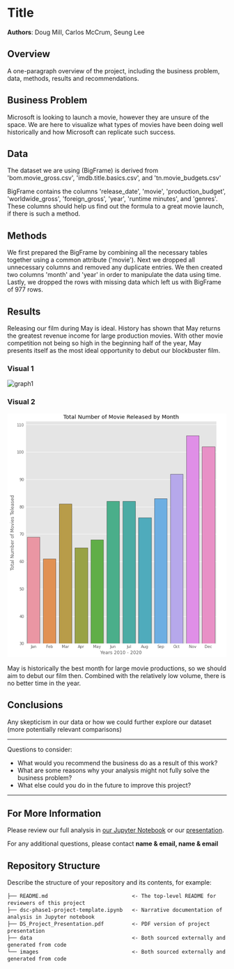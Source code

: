 # Title

**Authors**: Doug Mill, Carlos McCrum, Seung Lee

## Overview

A one-paragraph overview of the project, including the business problem, data, methods, results and recommendations.

## Business Problem

Microsoft is looking to launch a movie, however they are unsure of the space. We are here to visualize what types of movies have been doing well historically and how Microsoft can replicate such success.


## Data

The dataset we are using (BigFrame) is derived from 'bom.movie_gross.csv', 'imdb.title.basics.csv', and 'tn.movie_budgets.csv'

BigFrame contains the columns 'release_date', 'movie', 'production_budget', 'worldwide_gross', 'foreign_gross', 'year', 'runtime minutes', and 'genres'. These columns should help us find out the formula to a great movie launch, if there is such a method.


## Methods

We first prepared the BigFrame by combining all the necessary tables together using a common attribute ('movie'). Next we dropped all unnecessary columns and removed any duplicate entries. We then created two columns 'month' and 'year' in order to manipulate the data using time. Lastly, we dropped the rows with missing data which left us with BigFrame of 977 rows. 


## Results

Releasing our film during May is ideal. History has shown that May returns the greatest revenue income for large production movies. With other movie competition not being so high in the beginning half of the year, May presents itself as the most ideal opportunity to debut our blockbuster film.

### Visual 1
![graph1](./images/avg_gross_border.png)

### Visual 2
![graph2](./images/total_movies.png)

May is historically the best month for large movie productions, so we should aim to debut our film then.
Combined with the relatively low volume, there is no better time in the year.


## Conclusions

Any skepticism in our data or how we could further explore our dataset (more potentially relevant comparisons)

***
Questions to consider:
* What would you recommend the business do as a result of this work?
* What are some reasons why your analysis might not fully solve the business problem?
* What else could you do in the future to improve this project?
***

## For More Information

Please review our full analysis in [our Jupyter Notebook](./dsc-phase1-project-template.ipynb) or our [presentation](./DS_Project_Presentation.pdf).

For any additional questions, please contact **name & email, name & email**

## Repository Structure

Describe the structure of your repository and its contents, for example:

```
├── README.md                           <- The top-level README for reviewers of this project
├── dsc-phase1-project-template.ipynb   <- Narrative documentation of analysis in Jupyter notebook
├── DS_Project_Presentation.pdf         <- PDF version of project presentation
├── data                                <- Both sourced externally and generated from code
└── images                              <- Both sourced externally and generated from code
```
